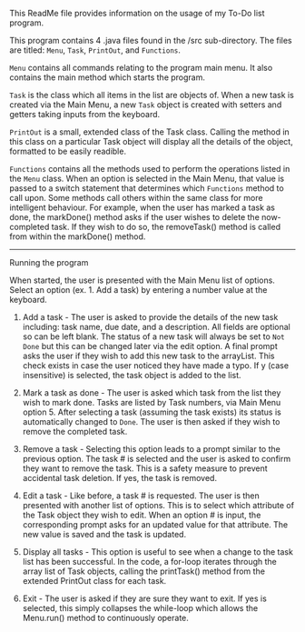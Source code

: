 This ReadMe file provides information on the usage of my To-Do list program.

This program contains 4 .java files found in the /src sub-directory.
The files are titled: `Menu`, `Task`, `PrintOut`, and `Functions`.

`Menu` contains all commands relating to the program main menu. It also contains the main method which starts the program.

`Task` is the class which all items in the list are objects of. When a new task is created via the Main Menu,
a new `Task` object is created with setters and getters taking inputs from the keyboard.

`PrintOut` is a small, extended class of the Task class. Calling the method in this class on a particular Task object will display all the 
details of the object, formatted to be easily readible.

`Functions` contains all the methods used to perform the operations listed in the `Menu` class. When an option is selected
in the Main Menu, that value is passed to a switch statement that determines which `Functions` method to call upon.
Some methods call others within the same class for more intelligent behaviour. For example, when the user has marked a task
as done, the markDone() method asks if the user wishes to delete the now-completed task. If they wish to do so, the
removeTask() method is called from within the markDone() method.

----------------------
Running the program

When started, the user is presented with the Main Menu list of options. Select an option (ex. 1. Add a task) by entering a 
number value at the keyboard. 

1. Add a task - 
The user is asked to provide the details of the new task including: task name, due date, and a description. All fields are
optional so can be left blank. The status of a new task will always be set to `Not Done` but this can be changed later via
the edit option.
A final prompt asks the user if they wish to add this new task to the arrayList. This check exists in case the user noticed
they have made a typo. If y (case insensitive) is selected, the task object is added to the list.

2. Mark a task as done - 
The user is asked which task from the list they wish to mark done. Tasks are listed by Task numbers, via Main Menu option 5.
After selecting a task (assuming the task exists) its status is automatically changed to `Done`.
The user is then asked if they wish to remove the completed task. 

3. Remove a task - 
Selecting this option leads to a prompt similar to the previous option. The task # is selected and the user is asked to 
confirm they want to remove the task. This is a safety measure to prevent accidental task deletion. If yes, the task is 
removed.

4. Edit a task -
Like before, a task # is requested. The user is then presented with another list of options. This is to select which attribute
of the Task object they wish to edit. When an option # is input, the corresponding prompt asks for an updated value for that
attribute. The new value is saved and the task is updated.

5. Display all tasks - 
This option is useful to see when a change to the task list has been successful. In the code, a for-loop iterates through the
array list of Task objects, calling the printTask() method from the extended PrintOut class for each task.

6. Exit - 
The user is asked if they are sure they want to exit. If yes is selected, this simply collapses the while-loop which allows 
the Menu.run() method to continuously operate.
